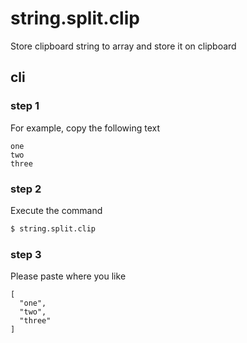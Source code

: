 # string.split.clip

Store clipboard string to array and store it on clipboard

## cli

### step 1
For example, copy the following text

```
one
two
three
```

### step 2
Execute the command

```sh
$ string.split.clip
```

### step 3
Please paste where you like

```
[
  "one",
  "two",
  "three"
]
```